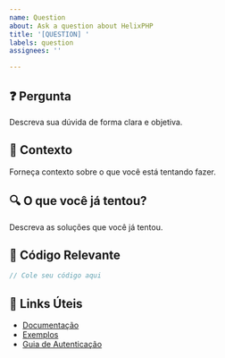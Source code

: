 ```yaml
---
name: Question
about: Ask a question about HelixPHP
title: '[QUESTION] '
labels: question
assignees: ''

---
```


## ❓ Pergunta
Descreva sua dúvida de forma clara e objetiva.

## 📖 Contexto
Forneça contexto sobre o que você está tentando fazer.

## 🔍 O que você já tentou?
Descreva as soluções que você já tentou.

## 📝 Código Relevante
```php
// Cole seu código aqui
```

## 🔗 Links Úteis
- [Documentação](https://github.com/CAFernandes/helixphp-core/wiki)
- [Exemplos](https://github.com/CAFernandes/helixphp-core/tree/main/examples)
- [Guia de Autenticação](https://github.com/CAFernandes/helixphp-core/blob/main/docs/pt-br/AUTH_MIDDLEWARE.md)

